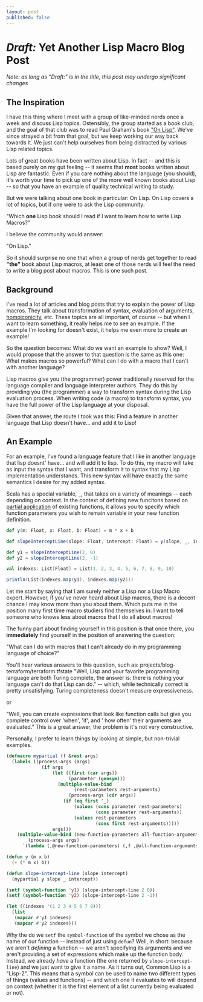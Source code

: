```yaml
---
layout: post
published: false
---
```


# _Draft:_ Yet Another Lisp Macro Blog Post

_Note: as long as "Draft:" is in the title, this post may undergo significant changes_

## The Inspiration

I have this thing where I meet with a group of like-minded nerds once a week and discuss Lisp topics. Ostensibly, the
group started as a book club, and the goal of that club was to read Paul Graham's
book ["On Lisp"](http://www.paulgraham.com/onlisp.html).
We've since strayed a bit from that goal, but we keep working our way back towards it. We just can't help ourselves from
being distracted
by various Lisp related topics.

Lots of great books have been written about Lisp. In fact -- and this is based purely on my gut feeling -- it seems that
**most** books written about Lisp are
fantastic. Even if you care nothing about the language (you should), it's worth your time to pick up one of the more
well known books about Lisp -- so that you have
an example of quality technical writing to study.

But we were talking about one book in particular: On Lisp. On Lisp covers a lot of topics, but if one were to ask the
Lisp community:

"Which **one** Lisp book should I read if I want to learn how to write Lisp Macros?"

I believe the community would answer:

"On Lisp."

So it should surprise no one that when a group of nerds get together to read **"the"** book about Lisp macros, at least
one of those nerds will feel the need to write a blog post about macros. This is one such post.

## Background

I've read a lot of articles and blog posts that try to explain the power of Lisp macros. They talk about transformation
of syntax, evaluation of arguments, [homoiconicity](https://en.wikipedia.org/wiki/Homoiconicity), etc.
These topics are all important, of course -- but when I want to learn something, it really helps me to see an example.
If the example I'm looking for doesn't exist, it helps me even more to create an example!

So the question becomes: What do we want an example to show? Well, I would propose that the answer to that question is
the same as this one:
What makes macros so powerful? What can I do with a macro that I can't with another language?

Lisp macros give you (the programmer) power traditionally reserved for the language compiler and language interpreter
authors. They do this
by providing you (the programmer) a way to transform syntax during the Lisp evaluation process. When writing code (a
macro) to transform syntax,
you have the full power of the Lisp language at your disposal.

Given that answer, the route I took was this: Find a feature in another language that Lisp doesn't have... and add it to
Lisp!

## An Example

For an example, I've found a language feature that I like in another language that lisp doesnt' have... and will add it
to lisp. To do this, my macro will take as input the syntax that I want, and transform
it to syntax that my Lisp implementation understands. This new syntax will have exactly the same semantics I desire for
my added syntax.

Scala has a special variable, `_`, that takes on a variety of meanings -- each depending on context. In the context of
defining new funcitons based on [partial application](https://en.wikipedia.org/wiki/Partial_application) of existing
functions, it allows you to specify
which function parameters you wish to remain variable in your new function definition.

```scala
def y(m: Float, x: Float, b: Float) = m * x + b

def slopeInterceptLine(slope: Float, intercept: Float) = y(slope, _, intercept)

def y1 = slopeInterceptLine(2, 0)
def y2 = slopeInterceptLine(2, -1)

val indexes: List[Float] = List(1, 2, 3, 4, 5, 6, 7, 8, 9, 10)

println(List(indexes.map(y1), indexes.map(y2)))
```

Let me start by saying that I am surely neither a Lisp nor a Lisp Macro expert. However, if you've never heard about
Lisp macros, there is a decent chance I may know more than you about them. Which puts me in the position
many first time macro studiers find themselves in: I want to tell someone who knows less about macros that I do all
about macros!

The funny part about finding yourself in this position is that once there, you **immediately** find yourself in the
position of answering the question:

"What can I do with macros that I can't already do in my programming language of choice?"

You'll hear various answers to this question, such as:
projects/blog-terraform/terraform.tfstate
"Well, Lisp and your favorite programming language are both Turing complete, the answer is: there is nothing your
language can't do that Lisp can do." -- which, while technically correct is pretty unsatisfying. Turing completeness
doesn't measure expressiveness.

or

"Well, you can create expressions that look like function calls but give you complete control over 'when', 'if', and '
how often' their arguments are evaluated." This is a great answer, the problem is it's not very constructive.

Personally, I prefer to learn things by looking at simple, but non-trivial examples.

```lisp
(defmacro mypartial (f &rest args)
  (labels ((process-args (args)
             (if args
                 (let ((first (car args))
                       (parameter (gensym)))
                   (multiple-value-bind
                         (rest-parameters rest-arguments)
                       (process-args (cdr args))
                     (if (eq first '_)
                         (values (cons parameter rest-parameters)
                                 (cons parameter rest-arguments))
                         (values rest-parameters
                                 (cons first rest-arguments)))))
                 args)))
    (multiple-value-bind (new-function-parameters all-function-arguments)
        (process-args args)
      `(lambda (,@new-function-parameters) (,f ,@all-function-arguments)))))

(defun y (m x b)
  (+ (* m x) b))

(defun slope-intercept-line (slope intercept)
  (mypartial y slope _ intercept))

(setf (symbol-function 'y1) (slope-intercept-line 2 0))
(setf (symbol-function 'y2) (slope-intercept-line 2 -1))

(let ((indexes '(1 2 3 4 5 6 7 8)))
  (list
   (mapcar #'y1 indexes)
   (mapcar #'y2 indexes)))
```

Why the do we `setf` the `symbol-function` of the symbol we chose as the name of our function -- instead of just
using `defun`? Well, in short: because we
aren't _defining_ a function -- we aren't specifying its arguments and we aren't providing a set of expressions which
make up the function body. Instead, we
already _have_ a function (the one returned by `slope-intercept-line`) and we just want to give it a name. As it turns
out, Common Lisp is a "Lisp-2". This means
that a symbol can be used to name two different types of things (values and functions) -- and which one it evaluates to
will depend on context (whether it is the first
element of a list currently being evaluated or not).